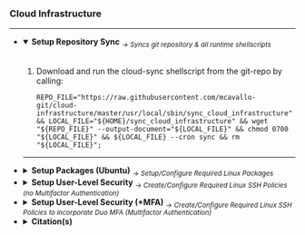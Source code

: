 <!-- ------------------------------------------------------------ ---

This file (on GitHub):

	https://github.com/mcavallo-git/cloud-infrastructure/#cloud-infrastructure

--- ------------------------------------------------------------- -->

<h3>Cloud Infrastructure</h3>
<hr />
<ul>

<!-- ------------------------------------------------------------ -->

<li><details open><summary>
		<strong>Setup Repository Sync</strong>
		<sub> → <i>Syncs git repository & all runtime shellscripts</i></sub>
	</summary>
	<br />
	<ol>
		<li>Download and run the cloud-sync shellscript from the git-repo by calling:<br /><pre><code>REPO_FILE="https://raw.githubusercontent.com/mcavallo-git/cloud-infrastructure/master/usr/local/sbin/sync_cloud_infrastructure" && LOCAL_FILE="${HOME}/sync_cloud_infrastructure" && wget "${REPO_FILE}" --output-document="${LOCAL_FILE}" && chmod 0700 "${LOCAL_FILE}" && ${LOCAL_FILE} --cron sync && rm "${LOCAL_FILE}";</code></pre></li>
	</ol>
<hr /></details></li>

<!-- ------------------------------------------------------------ -->

<li><details><summary>
		<strong>Setup Packages (Ubuntu)</strong>
		<sub> → <i>Setup/Configure Required Linux Packages</i></sub>
	</summary>
	<br />
	<ol>
		<li>Install utility/devops-tool packages by calling: <pre><code>sudo install_apt_packages;</code></pre><sub> ⚠️ This step assumes that <code>/usr/local/bin</code> & <code>/usr/local/sbin</code> have been synced via <code>sync_cloud_infrastructure (from step "Setup Repository Sync")</code></sub></li>
	</ol>
<hr /></details></li>

<!-- ------------------------------------------------------------ -->

<li><details><summary>
		<strong>Setup User-Level Security</strong>
		<sub> → <i>Create/Configure Required Linux SSH Policies (no Multifactor Authentication)</i></sub>
	</summary>
	<br />
	<ol>
		<li>Create a backup snapshot of EBS Volume via the AWS Dashboard @ https://console.aws.amazon.com/ec2#Snapshots</li><br />
		<li>Run the following line of code to modify the ssh configuration script by [ backing-up the existing script ] & [ updating the script to require public-key authentication ]: <pre><code>SSHD_CONFIG="/etc/ssh/sshd_config"; cp -f "${SSHD_CONFIG}" "${SSHD_CONFIG}.$(date +'%Y%m%d_%H%M%S')"; REPO_FILE="https://raw.githubusercontent.com/mcavallo-git/cloud-infrastructure/master/etc/ssh/sshd_config.no_mfa" && LOCAL_FILE="${SSHD_CONFIG}.no_mfa" && wget "${REPO_FILE}" --output-document="${LOCAL_FILE}" && chmod 0644 "${LOCAL_FILE}" && cp -f "${LOCAL_FILE}" "${SSHD_CONFIG}"; service ssh restart;</code></pre></li>
	</ol>
<hr /></details></li>

<!-- ------------------------------------------------------------ -->

<li><details><summary>
		<strong>Setup User-Level Security (+MFA)</strong>
		<sub> → <i>Create/Configure Required Linux SSH Policies to incorporate Duo MFA (Multifactor Authentication)</i></sub>
	</summary>
	<br />
	<ol>
		<li>Follow Duo's updated installation guide for their pam_duo module, which may be found @ <b>https://duo.com/docs/duounix</b> → refer to section titled: <b>Install pam_duo</b></li><br />
		<li>Once previous step is complete, run the following line of code to modify the ssh configuration script by [ backing-up the existing script ] & [ updating the script to require public-key AND multifactor authentication ]: <pre><code>SSHD_CONFIG="/etc/ssh/sshd_config"; cp -f "${SSHD_CONFIG}" "${SSHD_CONFIG}.$(date +'%Y%m%d_%H%M%S')"; REPO_FILE="https://raw.githubusercontent.com/mcavallo-git/cloud-infrastructure/master/etc/ssh/sshd_config.mfa" && LOCAL_FILE="${SSHD_CONFIG}.mfa" && wget "${REPO_FILE}" --output-document="${LOCAL_FILE}" && chmod 0644 "${LOCAL_FILE}" && cp -f "${LOCAL_FILE}" "${SSHD_CONFIG}"; service ssh restart;</code></pre></li>
	</ol>
<hr /></details></li>

<!-- ------------------------------------------------------------ -->


<li><details><summary>
		<strong>Citation(s)</strong>
	</summary>
	<ul>
		<li><h4><a href="usr/local/share/man/hier.man"><pre><code>man hier;   # hier - description of the filesystem hierarchy</pre></code></a></h4></li>
		<li><h4><a href="https://linux.die.net/man/7/hier"><pre><code>hier(7) - Linux man page</pre></code></a></h4></li>
		<li><h4><a href="https://en.wikipedia.org/wiki/Filesystem_Hierarchy_Standard"><pre><code>Filesystem Hierarchy Standard (FHS)</pre></code></a></h4></li>
	</ul>
<hr /></details></li>

<!-- ------------------------------------------------------------ -->

</ul>